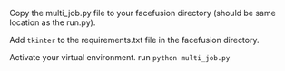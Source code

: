 Copy the multi_job.py file to your facefusion directory (should be same location as the run.py).

Add `tkinter` to the requirements.txt file in the facefusion directory.

Activate your virtual environment.
run `python multi_job.py`
